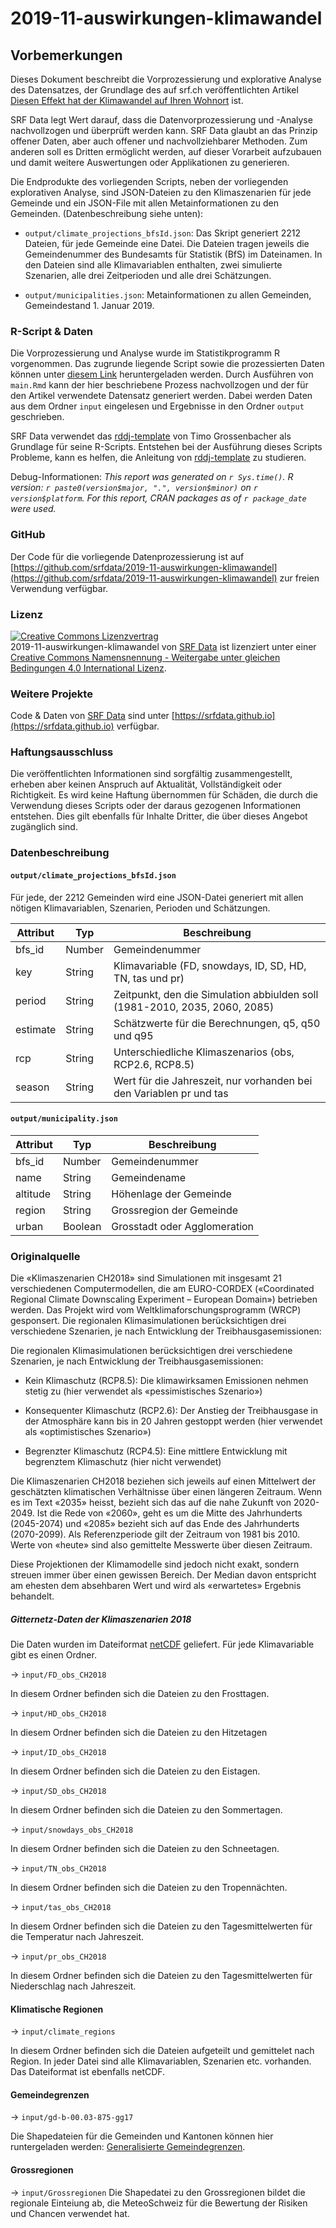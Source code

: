 # 2019-11-auswirkungen-klimawandel

## Vorbemerkungen

Dieses Dokument beschreibt die Vorprozessierung und explorative Analyse des Datensatzes, der Grundlage des auf srf.ch veröffentlichten Artikel [Diesen Effekt hat der Klimawandel auf Ihren Wohnort](https://www.srf.ch/news/schweiz/so-ist-die-schweiz-betroffen-diesen-effekt-hat-der-klimawandel-auf-ihren-wohnort) ist.

SRF Data legt Wert darauf, dass die Datenvorprozessierung und -Analyse nachvollzogen und überprüft werden kann. SRF Data glaubt an das Prinzip offener Daten, aber auch offener und nachvollziehbarer Methoden. Zum anderen soll es Dritten ermöglicht werden, auf dieser Vorarbeit aufzubauen und damit weitere Auswertungen oder Applikationen zu generieren. 

Die Endprodukte des vorliegenden Scripts, neben der vorliegenden explorativen Analyse, sind JSON-Dateien zu den Klimaszenarien für jede Gemeinde und ein JSON-File mit allen Metainformationen zu den Gemeinden. (Datenbeschreibung siehe unten):

* `output/climate_projections_bfsId.json`: Das Skript generiert 2212 Dateien, für jede Gemeinde eine Datei. Die Dateien tragen jeweils die Gemeindenummer des Bundesamts für Statistik (BfS) im Dateinamen. In den Dateien sind alle Klimavariablen enthalten, zwei simulierte Szenarien, alle drei Zeitperioden und alle drei Schätzungen.

* `output/municipalities.json`: Metainformationen zu allen Gemeinden, Gemeindestand 1. Januar 2019.

### R-Script & Daten

Die Vorprozessierung und Analyse wurde im Statistikprogramm R vorgenommen. Das zugrunde liegende Script sowie die prozessierten Daten können unter [diesem Link](https://srfdata.github.io/2019-11-auswirkungen-klimawandel/rscript.zip) heruntergeladen werden. Durch Ausführen von `main.Rmd` kann der hier beschriebene Prozess nachvollzogen und der für den Artikel verwendete Datensatz generiert werden. Dabei werden Daten aus dem Ordner `input` eingelesen und Ergebnisse in den Ordner `output` geschrieben. 

SRF Data verwendet das [rddj-template](https://github.com/grssnbchr/rddj-template) von Timo Grossenbacher als Grundlage für seine R-Scripts.  Entstehen bei der Ausführung dieses Scripts Probleme, kann es helfen, die Anleitung von [rddj-template](https://github.com/grssnbchr/rddj-template) zu studieren. 

Debug-Informationen: *This report was generated on `r Sys.time()`. R version: `r paste0(version$major, ".", version$minor)` on `r version$platform`. For this report, CRAN packages as of `r package_date` were used.*

### GitHub

Der Code für die vorliegende Datenprozessierung ist auf [https://github.com/srfdata/2019-11-auswirkungen-klimawandel](https://github.com/srfdata/2019-11-auswirkungen-klimawandel) zur freien Verwendung verfügbar. 


### Lizenz

<a rel="license" href="http://creativecommons.org/licenses/by-sa/4.0/"><img alt="Creative Commons Lizenzvertrag" style="border-width:0" src="https://i.creativecommons.org/l/by-sa/4.0/88x31.png" /></a><br /><span xmlns:dct="http://purl.org/dc/terms/" href="http://purl.org/dc/dcmitype/Dataset" property="dct:title" rel="dct:type">2019-11-auswirkungen-klimawandel</span> von <a xmlns:cc="http://creativecommons.org/ns#" href="https://github.com/srfdata/2019-11-auswirkungen-klimawandel" property="cc:attributionName" rel="cc:attributionURL">SRF Data</a> ist lizenziert unter einer <a rel="license" href="http://creativecommons.org/licenses/by-sa/4.0/">Creative Commons Namensnennung - Weitergabe unter gleichen Bedingungen 4.0 International Lizenz</a>.

### Weitere Projekte

Code & Daten von [SRF Data](https://srf.ch/data) sind unter [https://srfdata.github.io](https://srfdata.github.io) verfügbar.

### Haftungsausschluss

Die veröffentlichten Informationen sind sorgfältig zusammengestellt, erheben aber keinen Anspruch auf Aktualität, Vollständigkeit oder Richtigkeit. Es wird keine Haftung übernommen für Schäden, die  durch die Verwendung dieses Scripts oder der daraus gezogenen Informationen entstehen. Dies gilt ebenfalls für Inhalte Dritter, die über dieses Angebot zugänglich sind.

### Datenbeschreibung

#### `output/climate_projections_bfsId.json`

Für jede, der 2212 Gemeinden wird eine JSON-Datei generiert mit allen nötigen Klimavariablen, Szenarien, Perioden und Schätzungen.

| Attribut | Typ | Beschreibung |
|-------|------|-----------------------------------------------------------------------------|
| bfs_id | Number | Gemeindenummer |
| key | String | Klimavariable (FD, snowdays, ID, SD, HD, TN, tas und pr) |
| period | String  | Zeitpunkt, den die Simulation abbiulden soll (1981-2010, 2035, 2060, 2085) |
| estimate | String | Schätzwerte für die Berechnungen, q5, q50 und q95 |
| rcp | String | Unterschiedliche Klimaszenarios (obs, RCP2.6, RCP8.5) |
| season | String | Wert für die Jahreszeit, nur vorhanden bei den Variablen pr und tas |


#### `output/municipality.json`

| Attribut | Typ | Beschreibung |
|-------|------|-----------------------------------------------------------------------------|
| bfs_id | Number | Gemeindenummer |
| name | String | Gemeindename |
| altitude | String  | Höhenlage der Gemeinde |
| region | String | Grossregion der Gemeinde |
| urban | Boolean | Grosstadt oder Agglomeration |


### Originalquelle

Die «Klimaszenarien CH2018» sind Simulationen mit insgesamt 21 verschiedenen Computermodellen, die am EURO-CORDEX («Coordinated Regional Climate Downscaling Experiment – European Domain») betrieben werden. Das Projekt wird vom Weltklimaforschungsprogramm (WRCP) gesponsert.
Die regionalen Klimasimulationen berücksichtigen drei verschiedene Szenarien, je nach Entwicklung der Treibhausgasemissionen:

Die regionalen Klimasimulationen berücksichtigen drei verschiedene Szenarien, je nach Entwicklung der Treibhausgasemissionen:

* Kein Klimaschutz (RCP8.5): Die klimawirksamen Emissionen nehmen stetig zu (hier verwendet als «pessimistisches Szenario»)

* Konsequenter Klimaschutz (RCP2.6): Der Anstieg der Treibhausgase in der Atmosphäre kann bis in 20 Jahren gestoppt werden (hier verwendet als «optimistisches Szenario»)

* Begrenzter Klimaschutz (RCP4.5): Eine mittlere Entwicklung mit begrenztem Klimaschutz (hier nicht verwendet)

Die Klimaszenarien CH2018 beziehen sich jeweils auf einen Mittelwert der geschätzten klimatischen Verhältnisse über einen längeren Zeitraum. Wenn es im Text «2035» heisst, bezieht sich das auf die nahe Zukunft von 2020-2049. Ist die Rede von «2060», geht es um die Mitte des Jahrhunderts (2045-2074) und «2085» bezieht sich auf das Ende des Jahrhunderts (2070-2099). Als Referenzperiode gilt der Zeitraum von 1981 bis 2010. Werte von «heute» sind also gemittelte Messwerte über diesen Zeitraum.

Diese Projektionen der Klimamodelle sind jedoch nicht exakt, sondern streuen immer über einen gewissen Bereich. Der Median davon entspricht am ehesten dem absehbaren Wert und wird als «erwartetes» Ergebnis behandelt.

##### Gitternetz-Daten der Klimaszenarien 2018
Die Daten wurden im Dateiformat [netCDF](https://www.unidata.ucar.edu/software/netcdf/docs/netcdf_introduction.html) geliefert. Für jede Klimavariable gibt es einen Ordner.

&rarr; `input/FD_obs_CH2018`

In diesem Ordner befinden sich die Dateien zu den Frosttagen.

&rarr; `input/HD_obs_CH2018`

In diesem Ordner befinden sich die Dateien zu den Hitzetagen

&rarr; `input/ID_obs_CH2018`

In diesem Ordner befinden sich die Dateien zu den Eistagen.

&rarr; `input/SD_obs_CH2018`

In diesem Ordner befinden sich die Dateien zu den Sommertagen.

&rarr; `input/snowdays_obs_CH2018`

In diesem Ordner befinden sich die Dateien zu den Schneetagen.

&rarr; `input/TN_obs_CH2018`

In diesem Ordner befinden sich die Dateien zu den Tropennächten.

&rarr; `input/tas_obs_CH2018`

In diesem Ordner befinden sich die Dateien zu den Tagesmittelwerten für die Temperatur nach Jahreszeit.

&rarr; `input/pr_obs_CH2018`

In diesem Ordner befinden sich die Dateien zu den Tagesmittelwerten für Niederschlag nach Jahreszeit.


#### Klimatische Regionen
&rarr; `input/climate_regions`

In diesem Ordner befinden sich die Dateien aufgeteilt und gemittelet nach Region. In jeder Datei sind alle Klimavariablen, Szenarien etc. vorhanden. Das Dateiformat ist ebenfalls netCDF.

#### Gemeindegrenzen
&rarr; `input/gd-b-00.03-875-gg17`

Die Shapedateien für die Gemeinden und Kantonen können hier runtergeladen werden: [Generalisierte Gemeindegrenzen](https://www.bfs.admin.ch/bfs/de/home/dienstleistungen/geostat/geodaten-bundesstatistik/administrative-grenzen/generalisierte-gemeindegrenzen.assetdetail.1902553.html).

#### Grossregionen

&rarr; `input/Grossregionen`
Die Shapedatei zu den Grossregionen bildet die regionale Einteiung ab, die MeteoSchweiz für die Bewertung der Risiken und Chancen verwendet hat.
